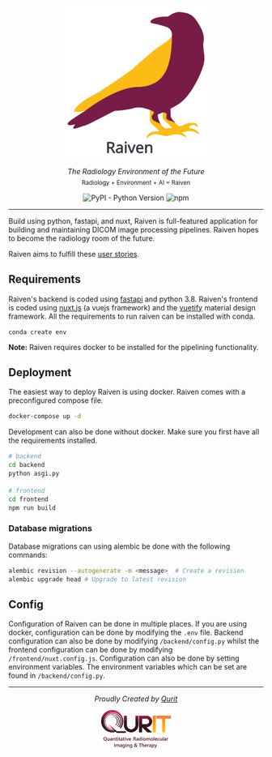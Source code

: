 <p align="center">
  <img src="frontend/static/raiven-logo-text.svg" alt="Raiven Logo" height="300" />
</p>
<p align="center">
  <em>The Radiology Environment of the Future</em></br>
  <sub>Radiology + Environment + AI = Raiven</sub>
</p>
<p align="center">
<!-- <img alt="Docker API Image CI" src="https://github.com/qurit/raiven/workflows/Docker%20API%20Image%20CI/badge.svg?branch=master" /> -->
<img alt="PyPI - Python Version" src="https://img.shields.io/pypi/pyversions/fastapi" />
<img alt="npm" src="https://img.shields.io/npm/v/npm" />

</p>

---
Build using python, fastapi, and nuxt, Raiven is full-featured application for building and maintaining DICOM image processing pipelines.  Raiven hopes to become the radiology room of the future.

Raiven aims to fulfill these [user stories](./stories.md).

## Requirements
Raiven's backend is coded using [fastapi](https://fastapi.tiangolo.com/) and python 3.8. Raiven's frontend is coded 
using [nuxt.js](https://nuxtjs.org) (a vuejs framework) and the [vuetify](https://vuetifyjs.com/) material design framework. 
All the requirements to run raiven can be installed with conda.

```
conda create env
```
**Note:** Raiven requires docker to be installed for the pipelining functionality.

## Deployment
The easiest way to deploy Raiven is using docker.  Raiven comes with a preconfigured compose file.
```bash
docker-compose up -d
```

Development can also be done without docker.  Make sure you first have all the requirements installed.
```bash
# backend
cd backend
python asgi.py

# frontend
cd frontend
npm run build
``` 

### Database migrations
Database migrations can using alembic be done with the following commands:

```bash
alembic revision --autogenerate -m <message>  # Create a revision
alembic upgrade head # Upgrade to latest revision
```


## Config
Configuration of Raiven can be done in multiple places. If you are using docker, configuration
can be done by modifying the `.env` file.  Backend configuration can also be done by modifying `/backend/config.py` whilst
the frontend configuration can be done by modifying `/frontend/nuxt.config.js`.  Configuration can also be done by 
setting environment variables.  The environment variables which can be set are found in `/backend/config.py`.




---
<p align="center">
  <em>Proudly Created by <a href="https://qurit.ca">Qurit</a></em>
</p>
<p align="center">
  <img src="frontend/static/qurit-logo-text.png" alt="Qurit Logo" height="75" />
</p>

  
